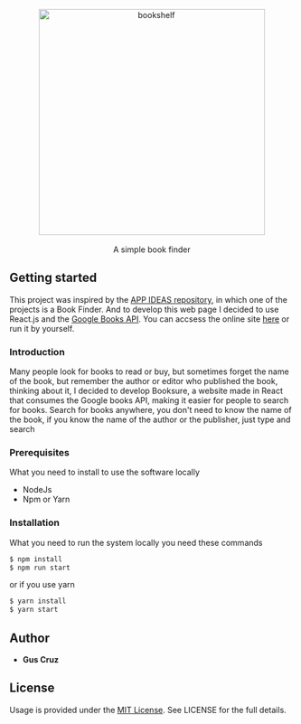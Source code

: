 <p align="center">
  <img alt="bookshelf" src="https://i.imgur.com/rxKK0Bg.png" width="400"><br/><br/>
  A simple book finder
</p>

## Getting started

This project was inspired by the <a href="https://github.com/florinpop17/app-ideas/blob/master/Projects/2-Intermediate/Book-Finder-App.md" target="_blank">APP IDEAS repository</a>, in which one of the projects is a Book Finder. And to develop this web page I decided to use React.js and the <a href="https://developers.google.com/books" target="_blank">Google Books API</a>. You can accsess the online site <a href="https://gus-cruz.github.io/bookshelf/" target="_blank">here</a> or run it by yourself.

### Introduction

Many people look for books to read or buy, but sometimes forget the name of the book, but remember the author or editor who published the book, thinking about it, I decided to develop Booksure, a website made in React that consumes the Google books API, making it easier for people to search for books.
Search for books anywhere, you don't need to know the name of the book, if you know the name of the author or the publisher, just type and search

### Prerequisites

What you need to install to use the software locally

- NodeJs
- Npm or Yarn

### Installation

What you need to run the system locally you need these commands

```sh
$ npm install
$ npm run start
```

or if you use yarn

```sh
$ yarn install
$ yarn start
```

## Author

- **Gus Cruz**

## License

Usage is provided under the [MIT License](https://mit-license.org/). See LICENSE for the full details.
